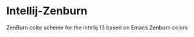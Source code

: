 Intellij-Zenburn
================

ZenBurn color scheme for the Intellij 13 based on Emacs Zenburn colors
